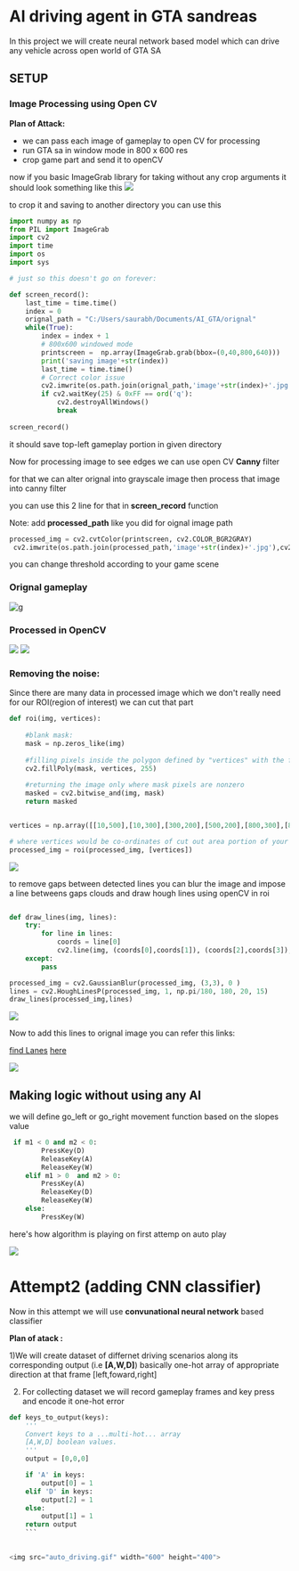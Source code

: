 # AI driving agent in GTA sandreas 
In this project we will create neural network based model which can drive any vehicle across open world of GTA SA

## SETUP 
### Image Processing using Open CV

**Plan of Attack:**
* we can pass each image of gameplay to open CV for processing
* run GTA sa in window mode in 800 x 600 res
* crop game part and send it to openCV

now if you basic ImageGrab library for taking without any crop arguments it should look something like this
<img src="https://i.imgur.com/wdnsEYH.png" border=0>

to crop it and saving to another directory you can use this

```python
import numpy as np
from PIL import ImageGrab
import cv2
import time
import os
import sys

# just so this doesn't go on forever:

def screen_record(): 
    last_time = time.time()
    index = 0
    orignal_path = "C:/Users/saurabh/Documents/AI_GTA/orignal"
    while(True):
        index = index + 1
        # 800x600 windowed mode
        printscreen =  np.array(ImageGrab.grab(bbox=(0,40,800,640)))
        print('saving image'+str(index))
        last_time = time.time()
        # Correct color issue
        cv2.imwrite(os.path.join(orignal_path,'image'+str(index)+'.jpg'),cv2.cvtColor(printscreen, cv2.COLOR_BGR2RGB))
        if cv2.waitKey(25) & 0xFF == ord('q'):
            cv2.destroyAllWindows()
            break
            
screen_record()
```

it should save top-left gameplay portion in given directory

Now for processing image to see edges we can use open CV **Canny** filter

for that we can alter orignal into grayscale image then process that image into canny filter

you can use this 2 line for that in **screen_record** function

Note: add **processed_path** like you did for oignal image path

```python
processed_img = cv2.cvtColor(printscreen, cv2.COLOR_BGR2GRAY)
 cv2.imwrite(os.path.join(processed_path,'image'+str(index)+'.jpg'),cv2.Canny(processed_img, threshold1 = 100, threshold2=150))
```

you can change threshold according to your game scene


### Orignal gameplay 
![g](https://media.giphy.com/media/1dJVL51rWFqUbr153P/giphy.gif)


### Processed in OpenCV
![](https://media.giphy.com/media/9PgnCjLLdNRoaVKavZ/giphy.gif)
![](https://media.giphy.com/media/8P7jcfz67JuzVbUy8y/giphy.gif)

 
### Removing the noise:
Since there are many data in processed image which we don't really need for our ROI(region of interest) we can cut that part

```python
def roi(img, vertices):
    
    #blank mask:
    mask = np.zeros_like(img)   
    
    #filling pixels inside the polygon defined by "vertices" with the fill color    
    cv2.fillPoly(mask, vertices, 255)
    
    #returning the image only where mask pixels are nonzero
    masked = cv2.bitwise_and(img, mask)
    return masked


vertices = np.array([[10,500],[10,300],[300,200],[500,200],[800,300],[800,500],], np.int32)

# where vertices would be co-ordinates of cut out area portion of your ROI
processed_img = roi(processed_img, [vertices])

```


<img src="https://i.imgur.com/mSzoR3V.jpg" border=0></a>


to remove gaps between detected lines you can blur the image and impose a line betweens gaps clouds and draw hough lines using openCV in roi

```python

def draw_lines(img, lines):
    try:
        for line in lines:
            coords = line[0]
            cv2.line(img, (coords[0],coords[1]), (coords[2],coords[3]), [255,255,255], 3)
    except:
        pass

processed_img = cv2.GaussianBlur(processed_img, (3,3), 0 )
lines = cv2.HoughLinesP(processed_img, 1, np.pi/180, 180, 20, 15)
draw_lines(processed_img,lines)
```


<img src="https://i.imgur.com/Sva3PI8.png" border=0></a>


Now to add this lines to orignal image you can refer this links:

[find Lanes](https://towardsdatascience.com/finding-lane-lines-on-the-road-30cf016a1165)
[here](http://docs.opencv.org/3.0-beta/doc/py_tutorials/py_imgproc/py_houghlines/py_houghlines.html)

<img src="https://i.imgur.com/iuCzUZd.jpg" border=0>

## Making logic without using any AI

we will define go_left or go_right movement function based on the slopes value



```python
 if m1 < 0 and m2 < 0:
        PressKey(D)
        ReleaseKey(A)
        ReleaseKey(W)
    elif m1 > 0  and m2 > 0:
        PressKey(A)
        ReleaseKey(D)
        ReleaseKey(W)
    else:
        PressKey(W)
```
here's how algorithm is playing on first attemp on auto play 

<img src="attemp1.gif">

# Attempt2 (adding CNN classifier)
Now in this attempt we will use **convunational neural network** based classifier 

**Plan of atack :** 

1)We will create dataset of differnet driving scenarios along its corresponding output (i.e **[A,W,D]**)
basically one-hot array of appropriate direction at that frame [left,foward,right]

2) For collecting dataset we will record gameplay frames and key press and encode it one-hot error

```python
def keys_to_output(keys):
    '''
    Convert keys to a ...multi-hot... array
    [A,W,D] boolean values.
    '''
    output = [0,0,0]

    if 'A' in keys:
        output[0] = 1
    elif 'D' in keys:
        output[2] = 1
    else:
        output[1] = 1
    return output
    ```
    

<img src="auto_driving.gif" width="600" height="400">

